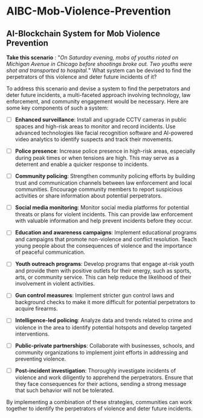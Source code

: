 # AIBC-Mob-Violence-Prevention

## AI-Blockchain System for Mob Violence Prevention

**Take this scenario** : "_On Saturday evening, mobs of youths rioted on Michigan Avenue in Chicago before shootings broke out. Two youths were shot and transported to hospital._" What system can be devised to find the perpetrators of this violence and deter future incidents of it?

To address this scenario and devise a system to find the perpetrators and deter future incidents, a multi-faceted approach involving technology, law enforcement, and community engagement would be necessary. Here are some key components of such a system:

- [ ] **Enhanced surveillance**: Install and upgrade CCTV cameras in public spaces and high-risk areas to monitor and record incidents. Use advanced technologies like facial recognition software and AI-powered video analytics to identify suspects and track their movements.

- [ ] **Police presence**: Increase police presence in high-risk areas, especially during peak times or when tensions are high. This may serve as a deterrent and enable a quicker response to incidents.

- [ ] **Community policing**: Strengthen community policing efforts by building trust and communication channels between law enforcement and local communities. Encourage community members to report suspicious activities or share information about potential perpetrators.

- [ ] **Social media monitoring**: Monitor social media platforms for potential threats or plans for violent incidents. This can provide law enforcement with valuable information and help prevent incidents before they occur.

- [ ] **Education and awareness campaigns**: Implement educational programs and campaigns that promote non-violence and conflict resolution. Teach young people about the consequences of violence and the importance of peaceful communication.

- [ ] **Youth outreach programs**: Develop programs that engage at-risk youth and provide them with positive outlets for their energy, such as sports, arts, or community service. This can help reduce the likelihood of their involvement in violent activities.

- [ ] **Gun control measures**: Implement stricter gun control laws and background checks to make it more difficult for potential perpetrators to acquire firearms.

- [ ] **Intelligence-led policing**: Analyze data and trends related to crime and violence in the area to identify potential hotspots and develop targeted interventions.

- [ ] **Public-private partnerships**: Collaborate with businesses, schools, and community organizations to implement joint efforts in addressing and preventing violence.

- [ ] **Post-incident investigation**: Thoroughly investigate incidents of violence and work diligently to apprehend the perpetrators. Ensure that they face consequences for their actions, sending a strong message that such behavior will not be tolerated.

By implementing a combination of these strategies, communities can work together to identify the perpetrators of violence and deter future incidents.
